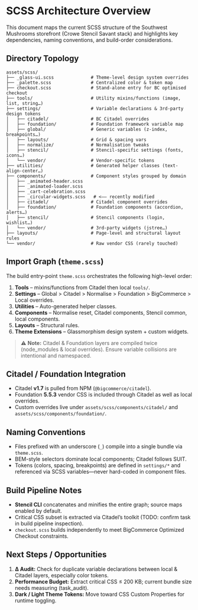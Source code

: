 # SCSS Architecture Overview

This document maps the current SCSS structure of the Southwest Mushrooms storefront (Crowe Stencil Savant stack) and highlights key dependencies, naming conventions, and build-order considerations.

## Directory Topology

```
assets/scss/
├── _glass-ui.scss              # Theme-level design system overrides
├── _palette.scss               # Centralized color & token map
├── checkout.scss               # Stand-alone entry for BC optimised checkout
├── tools/                      # Utility mixins/functions (image, list, string…)
├── settings/                   # Variable declarations & 3rd-party design tokens
│   ├── citadel/                # BC Citadel overrides
│   ├── foundation/             # Foundation framework variable map
│   ├── global/                 # Generic variables (z-index, breakpoints…)
│   ├── layouts/                # Grid & spacing vars
│   ├── normalize/              # Normalisation tweaks
│   ├── stencil/                # Stencil-specific settings (fonts, icons…)
│   └── vendor/                 # Vendor-specific tokens
├── utilities/                  # Generated helper classes (text-align-center…)
├── components/                 # Component styles grouped by domain
│   ├── _animated-header.scss
│   ├── _animated-loader.scss
│   ├── _cart-celebration.scss
│   ├── _circular-widgets.scss   # <–– recently modified
│   ├── citadel/                # Citadel component overrides
│   ├── foundation/             # Foundation components (accordion, alerts…)
│   ├── stencil/                # Stencil components (login, wishlist…)
│   └── vendor/                 # 3rd-party widgets (jstree…)
├── layouts/                    # Page-level and structural layout rules
└── vendor/                     # Raw vendor CSS (rarely touched)
```

## Import Graph (`theme.scss`)

The build entry-point `theme.scss` orchestrates the following high-level order:

1. **Tools** – mixins/functions from Citadel then local `tools/`.
2. **Settings** – Global > Citadel > Normalise > Foundation > BigCommerce > Local overrides.
3. **Utilities** – Auto-generated helper classes.
4. **Components** – Normalise reset, Citadel components, Stencil common, local components.
5. **Layouts** – Structural rules.
6. **Theme Extensions** – Glassmorphism design system + custom widgets.

> ⚠️  **Note:** Citadel & Foundation layers are compiled twice (node_modules & local overrides). Ensure variable collisions are intentional and namespaced.

## Citadel / Foundation Integration

* Citadel **v1.7** is pulled from NPM (`@bigcommerce/citadel`).
* Foundation **5.5.3** vendor CSS is included through Citadel as well as local overrides.
* Custom overrides live under `assets/scss/components/citadel/` and `assets/scss/components/foundation/`.

## Naming Conventions

* Files prefixed with an underscore (`_`) compile into a single bundle via `theme.scss`.
* BEM-style selectors dominate local components; Citadel follows SUIT.
* Tokens (colors, spacing, breakpoints) are defined in `settings/*` and referenced via SCSS variables—never hard-coded in component files.

## Build Pipeline Notes

* **Stencil CLI** concatenates and minifies the entire graph; source maps enabled by default.
* Critical CSS subset is extracted via Citadel’s toolkit (TODO: confirm task in build pipeline inspection).
* `checkout.scss` builds independently to meet BigCommerce Optimized Checkout constraints.

## Next Steps / Opportunities

1. **Δ Audit:** Check for duplicate variable declarations between local & Citadel layers, especially color tokens.
2. **Performance Budget:** Extract critical CSS ≤ 200 KB; current bundle size needs measuring (task_audit).
3. **Dark / Light Theme Tokens:** Move toward CSS Custom Properties for runtime toggling. 